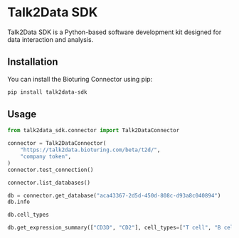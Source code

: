 # Talk2Data SDK

Talk2Data SDK is a Python-based software development kit designed for data interaction and analysis.

## Installation

You can install the Bioturing Connector using pip:

```bash
pip install talk2data-sdk
```

## Usage

```python
from talk2data_sdk.connector import Talk2DataConnector

connector = Talk2DataConnector(
    "https://talk2data.bioturing.com/beta/t2d/",
    "company token",
)
connector.test_connection()

connector.list_databases()

db = connector.get_database("aca43367-2d5d-450d-808c-d93a8c040894")
db.info

db.cell_types

db.get_expression_summary(["CD3D", "CD2"], cell_types=["T cell", "B cell"], tissues=["blood"], conditions=["normal"])
```
